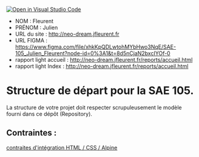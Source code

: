 [![Open in Visual Studio Code](https://classroom.github.com/assets/open-in-vscode-c66648af7eb3fe8bc4f294546bfd86ef473780cde1dea487d3c4ff354943c9ae.svg)](https://classroom.github.com/online_ide?assignment_repo_id=9698931&assignment_repo_type=AssignmentRepo)
- NOM : Fleurent    
- PRÉNOM : Julien
- URL du site : http://neo-dream.jfleurent.fr
- URL FIGMA : https://www.figma.com/file/xhkKpQDLwtohMYbHwo3NqE/SAE-105_Julien_Fleurent?node-id=0%3A1&t=8d5nCjaN2bxcIYOf-0
- rapport light accueil : http://neo-dream.jfleurent.fr/reports/accueil.html
- rapport light Index : http://neo-dream.jfleurent.fr/reports/accueil.html

# Structure de départ pour la SAE 105.

La structure de votre projet doit respecter scrupuleusement le modèle fourni dans ce dépôt (Repository).

## Contraintes :
[contraites d'intégration HTML / CSS / Alpine](https://moodle.univ-fcomte.fr/mod/page/view.php?id=645799)
